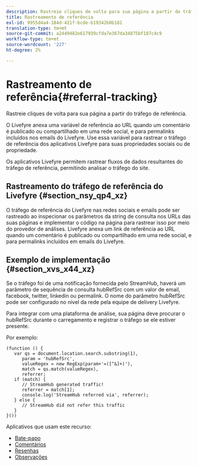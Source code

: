 ```yaml
---
description: Rastreie cliques de volta para sua página a partir do tráfego de referência.
title: Rastreamento de referência
exl-id: 9955d4a4-184d-421f-bcde-b19342b0b181
translation-type: tm+mt
source-git-commit: a2449482e617939cfda7e367da34875bf187c4c9
workflow-type: tm+mt
source-wordcount: '227'
ht-degree: 2%

---
```


# Rastreamento de referência{#referral-tracking}

Rastreie cliques de volta para sua página a partir do tráfego de referência.

O Livefyre anexa uma variável de referência ao URL quando um comentário é publicado ou compartilhado em uma rede social, e para permalinks incluídos nos emails do Livefyre. Use essa variável para rastrear o tráfego de referência dos aplicativos Livefyre para suas propriedades sociais ou de propriedade.

Os aplicativos Livefyre permitem rastrear fluxos de dados resultantes do tráfego de referência, permitindo analisar o tráfego do site.

## Rastreamento do tráfego de referência do Livefyre {#section_nsy_qp4_xz}

O tráfego de referência do Livefyre nas redes sociais e emails pode ser rastreado ao inspecionar os parâmetros da string de consulta nos URLs das suas páginas e implementar o código na página para rastrear isso por meio do provedor de análises. Livefyre anexa um link de referência ao URL quando um comentário é publicado ou compartilhado em uma rede social, e para permalinks incluídos em emails do Livefyre.

## Exemplo de implementação {#section_xvs_x44_xz}

Se o tráfego foi de uma notificação fornecida pelo StreamHub, haverá um parâmetro de sequência de consulta hubRefSrc com um valor de email, facebook, twitter, linkedin ou permalink. O nome do parâmetro hubRefSrc pode ser configurado no nível da rede pela equipe de delivery Livefyre.

Para integrar com uma plataforma de análise, sua página deve procurar o hubRefSrc durante o carregamento e registrar o tráfego se ele estiver presente.

Por exemplo:

```
(function () { 
   var qs = document.location.search.substring(1), 
      param = 'hubRefSrc', 
      valueRegex = new RegExp(param+'=([^&]+)'), 
      match = qs.match(valueRegex), 
      referrer; 
   if (match) { 
      // StreamHub generated traffic! 
      referrer = match[1]; 
      console.log('StreamHub referred via', referrer); 
   } else { 
      // StreamHub did not refer this traffic 
   } 
}())
```

Aplicativos que usam este recurso:

* [Bate-papo](/help/using/c-about-apps/c-chat-app/c-chat-app.md)
* [Comentários](/help/using/c-about-apps/c-comments/c-comments.md)
* [Resenhas](/help/using/c-about-apps/c-reviews-app/c-reviews-app.md)
* [Observações](/help/using/c-about-apps/c-sidenotes-app/c-sidenotes-app.md)
